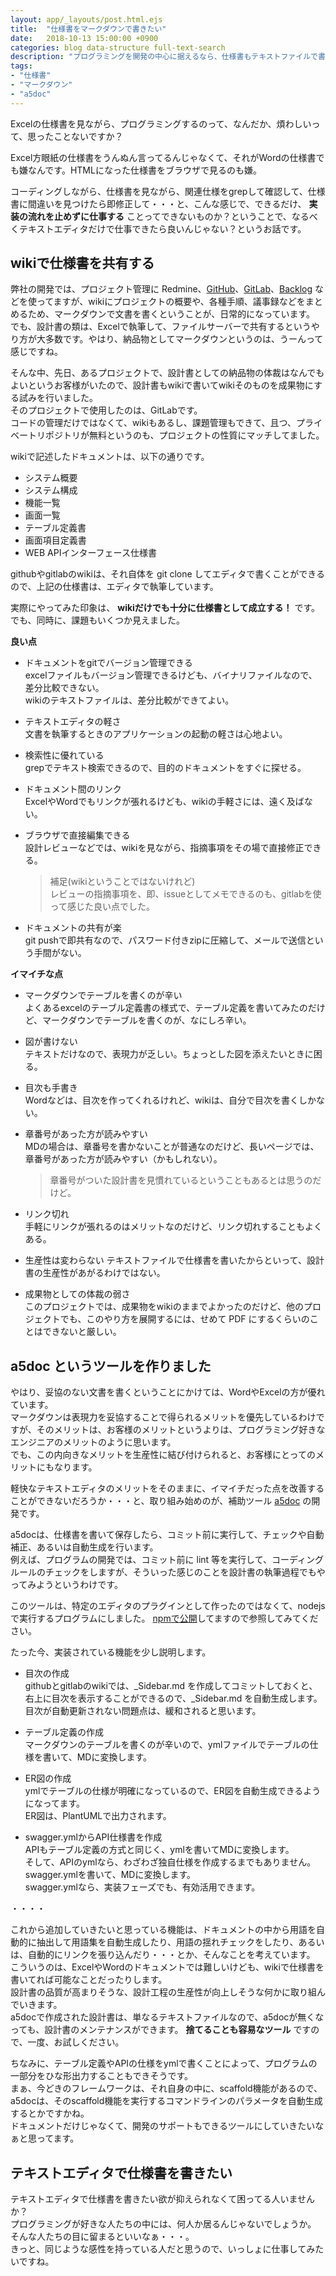 ```yaml
---
layout: app/_layouts/post.html.ejs
title:  "仕様書をマークダウンで書きたい"
date:   2018-10-13 15:00:00 +0900
categories: blog data-structure full-text-search
description: "プログラミングを開発の中心に据えるなら、仕様書もテキストファイルで書いた方が良い"
tags:
- "仕様書"
- "マークダウン"
- "a5doc"
---
```


Excelの仕様書を見ながら、プログラミングするのって、なんだか、煩わしいって、思ったことないですか？

Excel方眼紙の仕様書をうんぬん言ってるんじゃなくて、それがWordの仕様書でも嫌なんです。HTMLになった仕様書をブラウザで見るのも嫌。

コーディングしながら、仕様書を見ながら、関連仕様をgrepして確認して、仕様書に間違いを見つけたら即修正して・・・と、こんな感じで、できるだけ、 **実装の流れを止めずに仕事する** ことってできないものか？ということで、なるべくテキストエディタだけで仕事できたら良いんじゃない？というお話です。

## wikiで仕様書を共有する

弊社の開発では、プロジェクト管理に Redmine、[GitHub](https://github.com/)、[GitLab](https://gitlab.com/)、[Backlog](https://backlog.com) などを使ってますが、wikiにプロジェクトの概要や、各種手順、議事録などをまとめるため、マークダウンで文書を書くということが、日常的になっています。  
でも、設計書の類は、Excelで執筆して、ファイルサーバーで共有するというやり方が大多数です。やはり、納品物としてマークダウンというのは、うーんって感じですね。

そんな中、先日、あるプロジェクトで、設計書としての納品物の体裁はなんでもよいというお客様がいたので、設計書もwikiで書いてwikiそのものを成果物にする試みを行いました。  
そのプロジェクトで使用したのは、GitLabです。  
コードの管理だけではなくて、wikiもあるし、課題管理もできて、且つ、プライベートリポジトリが無料というのも、プロジェクトの性質にマッチしてました。

wikiで記述したドキュメントは、以下の通りです。  
* システム概要
* システム構成
* 機能一覧
* 画面一覧
* テーブル定義書
* 画面項目定義書
* WEB APIインターフェース仕様書

githubやgitlabのwikiは、それ自体を git clone してエディタで書くことができるので、上記の仕様書は、エディタで執筆しています。  

実際にやってみた印象は、 **wikiだけでも十分に仕様書として成立する！** です。
でも、同時に、課題もいくつか見えました。  

**良い点**  

* ドキュメントをgitでバージョン管理できる  
    excelファイルもバージョン管理できるけども、バイナリファイルなので、差分比較できない。  
    wikiのテキストファイルは、差分比較ができてよい。

* テキストエディタの軽さ  
    文書を執筆するときのアプリケーションの起動の軽さは心地よい。

* 検索性に優れている  
    grepでテキスト検索できるので、目的のドキュメントをすぐに探せる。

* ドキュメント間のリンク  
    ExcelやWordでもリンクが張れるけども、wikiの手軽さには、遠く及ばない。

* ブラウザで直接編集できる  
    設計レビューなどでは、wikiを見ながら、指摘事項をその場で直接修正できる。  
    > 補足(wikiということではないけれど)  
    > レビューの指摘事項を、即、issueとしてメモできるのも、gitlabを使って感じた良い点でした。

* ドキュメントの共有が楽  
    git pushで即共有なので、パスワード付きzipに圧縮して、メールで送信という手間がない。

**イマイチな点**  

* マークダウンでテーブルを書くのが辛い  
    よくあるexcelのテーブル定義書の様式で、テーブル定義を書いてみたのだけど、マークダウンでテーブルを書くのが、なにしろ辛い。

* 図が書けない  
    テキストだけなので、表現力が乏しい。ちょっとした図を添えたいときに困る。

* 目次も手書き  
    Wordなどは、目次を作ってくれるけれど、wikiは、自分で目次を書くしかない。  

* 章番号があった方が読みやすい  
    MDの場合は、章番号を書かないことが普通なのだけど、長いページでは、章番号があった方が読みやすい（かもしれない）。  
    > 章番号がついた設計書を見慣れているということもあるとは思うのだけど。

* リンク切れ  
    手軽にリンクが張れるのはメリットなのだけど、リンク切れすることもよくある。  

* 生産性は変わらない
    テキストファイルで仕様書を書いたからといって、設計書の生産性があがるわけではない。

* 成果物としての体裁の弱さ  
    このプロジェクトでは、成果物をwikiのままでよかったのだけど、他のプロジェクトでも、このやり方を展開するには、せめて PDF にするくらいのことはできないと厳しい。  

## a5doc というツールを作りました

やはり、妥協のない文書を書くということにかけては、WordやExcelの方が優れています。  
マークダウンは表現力を妥協することで得られるメリットを優先しているわけですが、そのメリットは、お客様のメリットというよりは、プログラミング好きなエンジニアのメリットのように思います。  
でも、この内向きなメリットを生産性に結び付けられると、お客様にとってのメリットにもなります。

軽快なテキストエディタのメリットをそのままに、イマイチだった点を改善することができないだろうか・・・と、取り組み始めのが、補助ツール [a5doc](https://github.com/a5doc/cli) の開発です。

a5docは、仕様書を書いて保存したら、コミット前に実行して、チェックや自動補正、あるいは自動生成を行います。  
例えば、プログラムの開発では、コミット前に lint 等を実行して、コーディングルールのチェックをしますが、そういった感じのことを設計書の執筆過程でもやってみようというわけです。

このツールは、特定のエディタのプラグインとして作ったのではなくて、nodejs で実行するプログラムにしました。
[npmで公開](https://www.npmjs.com/package/a5doc)してますので参照してみてください。

たった今、実装されている機能を少し説明します。

* 目次の作成  
    githubとgitlabのwikiでは、_Sidebar.md を作成してコミットしておくと、右上に目次を表示することができるので、_Sidebar.md を自動生成します。  
    目次が自動更新されない問題点は、緩和されると思います。

* テーブル定義の作成  
    マークダウンのテーブルを書くのが辛いので、ymlファイルでテーブルの仕様を書いて、MDに変換します。  

* ER図の作成  
    ymlでテーブルの仕様が明確になっているので、ER図を自動生成できるようになってます。  
    ER図は、PlantUMLで出力されます。

* swagger.ymlからAPI仕様書を作成  
    APIもテーブル定義の方式と同じく、ymlを書いてMDに変換します。  
    そして、APIのymlなら、わざわざ独自仕様を作成するまでもありません。swagger.ymlを書いて、MDに変換します。  
    swagger.ymlなら、実装フェーズでも、有効活用できます。

・・・・

これから追加していきたいと思っている機能は、ドキュメントの中から用語を自動的に抽出して用語集を自動生成したり、用語の揺れチェックをしたり、あるいは、自動的にリンクを張り込んだり・・・とか、そんなことを考えています。  
こういうのは、ExcelやWordのドキュメントでは難しいけども、wikiで仕様書を書いてれば可能なことだったりします。  
設計書の品質が高まりそうな、設計工程の生産性が向上しそうな何かに取り組んでいきます。  
a5docで作成された設計書は、単なるテキストファイルなので、a5docが無くなっても、設計書のメンテナンスができます。 **捨てることも容易なツール** ですので、一度、お試しください。

ちなみに、テーブル定義やAPIの仕様をymlで書くことによって、プログラムの一部分をひな形出力することもできそうです。  
まぁ、今どきのフレームワークは、それ自身の中に、scaffold機能があるので、a5docは、そのscaffold機能を実行するコマンドラインのパラメータを自動生成するとかですかね。  
ドキュメントだけじゃなくて、開発のサポートもできるツールにしていきたいなぁと思ってます。

## テキストエディタで仕様書を書きたい

テキストエディタで仕様書を書きたい欲が抑えられなくて困ってる人いませんか？  
プログラミングが好きな人たちの中には、何人か居るんじゃないでしょうか。  
そんな人たちの目に留まるといいなぁ・・・。  
きっと、同じような感性を持っている人だと思うので、いっしょに仕事してみたいですね。
